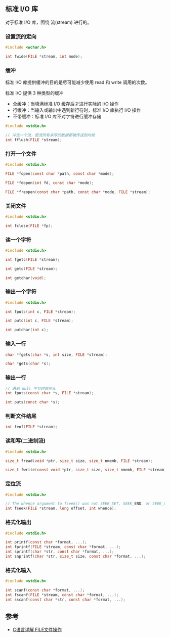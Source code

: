 ## 标准 I/O 库

对于标准 I/O 库，围绕 流(stream) 进行的。

### 设置流的定向
```c
#include <wchar.h>

int fwide(FILE *stream, int mode);
```

### 缓冲

标准 I/O 库提供缓冲的目的是尽可能减少使用 read 和 write 调用的次数。

标准 I/O 提供 3 种类型的缓冲

* 全缓冲：当填满标准 I/O 缓存后才进行实际的 I/O 操作
* 行缓冲：当输入或输出中遇到新行符时，标准 I/O 库执行 I/O 操作
* 不带缓冲：标准 I/O 库不对字符进行缓冲存储

```c
#include <stdio.h>

// 冲洗一个流，使流所有未写的数据都被传送到内核
int fflush(FILE *stream);
```

### 打开一个文件

```c
#include <stdio.h>

FILE *fopen(const char *path, const char *mode);

FILE *fdopen(int fd, const char *mode);

FILE *freopen(const char *path, const char *mode, FILE *stream);
```

### 关闭文件

```c
#include <stdio.h>

int fclose(FILE *fp);
```

### 读一个字符

```c
#include <stdio.h>

int fgetc(FILE *stream);

int getc(FILE *stream);

int getchar(void);
```

### 输出一个字符

```c
#include <stdio.h>

int fputc(int c, FILE *stream);

int putc(int c, FILE *stream);

int putchar(int c);
```

### 输入一行

```c
char *fgets(char *s, int size, FILE *stream);

char *gets(char *s);
```

### 输出一行

```c
// 遇到 null 字节时就停止
int fputs(const char *s, FILE *stream);

int puts(const char *s);
```

### 判断文件结尾

```c
int feof(FILE *stream);
```

### 读和写(二进制流)

```c
#include <stdio.h>

size_t fread(void *ptr, size_t size, size_t nmemb, FILE *stream);

size_t fwrite(const void *ptr, size_t size, size_t nmemb, FILE *stream);
```

### 定位流

```c
#include <stdio.h>

// The whence argument to fseek() was not SEEK_SET, SEEK_END, or SEEK_CUR.
int fseek(FILE *stream, long offset, int whence);
```

### 格式化输出

```c
#include <stdio.h>

int printf(const char *format, ...);
int fprintf(FILE *stream, const char *format, ...);
int sprintf(char *str, const char *format, ...);
int snprintf(char *str, size_t size, const char *format, ...);
```

### 格式化输入

```c
#include <stdio.h>

int scanf(const char *format, ...);
int fscanf(FILE *stream, const char *format, ...);
int sscanf(const char *str, const char *format, ...);
```

## 参考

* [C语言详解 FILE文件操作](http://blog.csdn.net/yong_sun/article/details/8921061)

